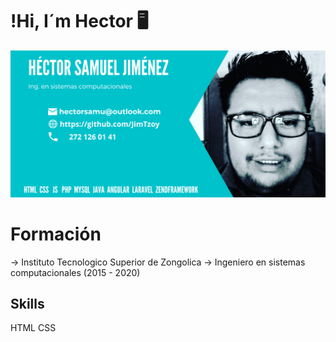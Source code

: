 # !Hi, I´m Hector 🖥️
![me](https://raw.githubusercontent.com/JimTzoy/JimTzoy/main/HECTOR%20SAMUEL%20(1).png)
# Formación
-> Instituto Tecnologico Superior de Zongolica 
-> Ingeniero en sistemas computacionales
(2015 - 2020)
## Skills
 HTML
 CSS

